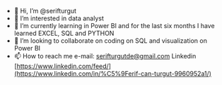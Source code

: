- 👋 Hi, I’m @serifturgut
- 👀 I’m interested in data analyst
- 🌱 I’m currently learning in Power BI and for the last six months I have learned EXCEL, SQL  and PYTHON
- 💞️ I’m looking to collaborate on coding on SQL and visualization on Power BI
- 📫 How to reach me e-mail: serifturgutde@gmail.com
                      Linkedin [https://www.linkedin.com/feed/](https://www.linkedin.com/in/%C5%9Ferif-can-turgut-9960952a1/)


<!---
serifturgut/serifturgut is a ✨ special ✨ repository because its `README.md` (this file) appears on your GitHub profile.
You can click the Preview link to take a look at your changes.
--->
